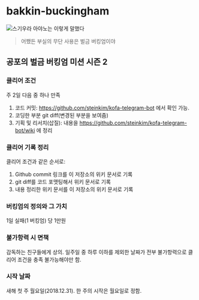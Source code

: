 # bakkin-buckingham

![스기우라 아야노는 이렇게 말했다](https://i.imgur.com/62l97zw.jpg)

> 어쨌든 부실의 무단 사용은 벌금 버킹엄이야

## 공포의 벌금 버킹엄 미션 시즌 2

### 클리어 조건

주 2일 다음 중 하나 만족

1. 코드 커밋: https://github.com/steinkim/kofa-telegram-bot 에서 확인 가능.
2. 코딩한 부분 git diff(변경된 부분을 보여줌)
3. 기획 및 리서치(삽질): 내용을 https://github.com/steinkim/kofa-telegram-bot/wiki 에 정리

### 클리어 기록 정리

클리어 조건과 같은 순서로:

1. Github commit 링크를 이 저장소의 위키 문서로 기록
2. git diff를 코드 포맷팅해서 위키 문서로 기록
3. 내용 정리한 위키 문서를 이 저장소의 위키 문서로 기록

### 버킹엄의 정의와 그 가치

1일 실패(1 버킹엄) 당 1만원

### 불가항력 시 면책

감독하는 친구들에게 상의. 일주일 중 하루 이하를 제외한 날짜가 전부 불가항력으로 클리어 조건을 충족 불가능해야만 함.

### 시작 날짜

새해 첫 주 월요일(2018.12.31). 한 주의 시작은 월요일로 정함.
